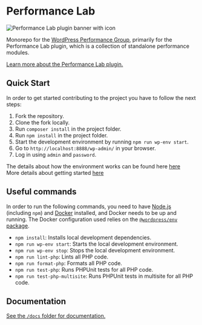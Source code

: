 # Performance Lab
![Performance Lab plugin banner with icon](https://user-images.githubusercontent.com/3531426/159084476-af352db4-192e-4927-a383-7f76bb3641df.png)

Monorepo for the [WordPress Performance Group](https://make.wordpress.org/core/tag/performance/), primarily for the Performance Lab plugin, which is a collection of standalone performance modules.

[Learn more about the Performance Lab plugin.](https://make.wordpress.org/core/2022/03/07/the-performance-lab-plugin-has-been-released/)

## Quick Start
In order to get started contributing to the project you have to follow the next steps:
1. Fork the repository.
2. Clone the fork locally.
3. Run `composer install` in the project folder.
4. Run `npm install` in the project folder.
5. Start the development environment by running `npm run wp-env start`.
6. Go to `http://localhost:8888/wp-admin/` in your browser.
7. Log in using `admin` and `password`.

The details about how the environment works can be found here [here](https://make.wordpress.org/core/2020/03/03/wp-env-simple-local-environments-for-wordpress/) <br>
More details about getting started [here](./docs/Getting-started.md)

## Useful commands

In order to run the following commands, you need to have [Node.js](https://nodejs.org) (including `npm`) and [Docker](https://www.docker.com) installed, and Docker needs to be up and running. The Docker configuration used relies on the [`@wordpress/env` package](https://developer.wordpress.org/block-editor/reference-guides/packages/packages-env/).

* `npm install`: Installs local development dependencies.
* `npm run wp-env start`: Starts the local development environment.
* `npm run wp-env stop`: Stops the local development environment.
* `npm run lint-php`: Lints all PHP code.
* `npm run format-php`: Formats all PHP code.
* `npm run test-php`: Runs PHPUnit tests for all PHP code.
* `npm run test-php-multisite`: Runs PHPUnit tests in multisite for all PHP code.

## Documentation

[See the `/docs` folder for documentation.](https://github.com/WordPress/performance/blob/trunk/docs/README.md)
